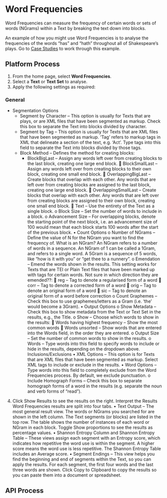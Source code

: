 # Word Frequencies

Word Frequencies can measure the frequency of certain words or sets of words (NGrams) within a Text by breaking the text down into blocks.

An example of how you might use Word Frequencies is to analyse the frequencies of the words “has” and “hath” throughout all of Shakespeare’s plays. Go to [Case Studies](https://systemik-solutions.github.io/sia_site/6.%20Case%20Studies/Case%203.html#case-3) to work through this example.

## Platform Process

1.	From the home page, select **Word Frequencies**.
2.	Select a **Text** or **Text Set** to analyse.
3.	Apply the following settings as required:

### General
- Segmentation Options
   - Segment by Character – This option is usually for Texts that are plays, or are XML files that have been segmented as markup. Check this box to separate the Text into blocks divided by character.
   - Segment by Tag – This option is usually for Texts that are XML files that have been segmented as markup. ‘Tag’ refers to markup tags in XML that delineate a section of the text, e.g. ‘Act’. Type tags into this field to separate the Text into blocks divided by those tags.
   - Block Method – Defines the method for creating blocks:
      - BlockBigLast – Assign any words left over from creating blocks to the last block, creating one large end block.
	BlockSmallLast – Assign any words left over from creating blocks to their own block, creating one small end block.
	OverlappingBigLast – Create blocks that overlap with each other. Any words that are left over from creating blocks are assigned to the last block, creating one large end block.
	OverlappingSmallLast – Create blocks that overlap with each other. Any words that are left over from creating blocks are assigned to their own block, creating one small end block.
	Text – Use the entirety of the Text as a single block.
o	Block Size – Set the number of words to include in a block.
o	Advancement Size – For overlapping blocks, denote the starting point of the next block, i.e. an advancement size of 100 would mean that each block starts 100 words after the start of the previous block.
•	Count Options
o	Number of NGrams – Define the value of N for the NGram you want to find the frequency of.
What is an NGram? An NGram refers to a number of words in a sequence. An NGram of 1 can be called a 1Gram, and refers to a single word. A 5Gram is a sequence of 5 words, like “how is it with you” or “get thee to a nunnery”.
o	Emendation – Emend the words shown in the results. This setting works for Texts that are TEI or Plain Text files that have been marked up with tags for certain words. Not sure in which direction they are emended??:
	reg – Tag to denote a regularised form of a word
	corr – Tag to denote a corrected form of a word
	orig – Tag to denote an original form of a word
	sic – Tag to denote an original form of a word before correction
o	Count Graphemes – Check this box to use graphemes/letters as a Gram (i.e. ‘the’ would become a 3Gram).
•	Output Options
o	Show Metadata – Check this box to show metadata from the Text or Text Set in the results, e.g., the Title.
o	Show – Choose which words to show in the results:
	Words having highest frequency – Show the most common words
	Words unsorted – Show words that are entered into the Words field, in the order they are entered.
o	Output Size – Set the number of common words to show in the results.
o	Words – Type words into this field to specify words to include or hide in the results, depending on the dropdown above.
Inclusions/Exclusions
•	XML Options – This option is for Texts that are XML files that have been segmented as markup. Select XML tags to include or exclude in the results.
•	Word Options – Type words into this field to completely exclude from the Word Frequencies process. By default, we exclude punctuation.
o	Include Homograph Forms – Check this box to separate homograph forms of a word in the results (e.g. separate the noun and verb forms of “read”).
4.	Click Show Results to see the results on the right.
Interpret the Results
Word Frequencies results are split into four tabs.
•	Text Output – The most general result view. The words or NGrams you searched for are shown in the left column. The Text segments (or blocks) are listed in the top row. The table shows the number of instances of each word or NGram in each block. Toggle Show proportions to see the results as percentage values.
•	Shannon Entropy Column and Shannon Entropy Table – These views assign each segment with an Entropy score, which indicates how repetitive the word use is within the segment. A higher score means the word use is less repetitive. The Shannon Entropy Table includes an Average score.
•	Segment Endings – This view helps you find the beginning and end of segments within the Text, so you can apply the results. For each segment, the first four words and the last three words are shown.
Click Copy to Clipboard to copy the results so you can paste them into a document or spreadsheet.


## API Process 
